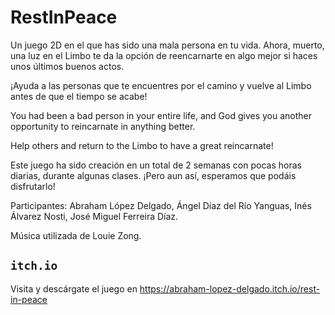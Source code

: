 # RestInPeace
Un juego 2D en el que has sido una mala persona en tu vida. Ahora, muerto, una luz en el Limbo te da la opción de reencarnarte en algo mejor si haces unos últimos buenos actos.

¡Ayuda a las personas que te encuentres por el camino y vuelve al Limbo antes de que el tiempo se acabe!

You had been a bad person in your entire life, and God gives you another opportunity to reincarnate in anything better.

Help others and return to the Limbo to have a great reincarnate!

Este juego ha sido creación en un total de 2 semanas con pocas horas diarias, durante algunas clases. ¡Pero aun así, esperamos que podáis disfrutarlo!

Participantes: Abraham López Delgado, Ángel Díaz del Río Yanguas, Inés Álvarez Nosti, José Miguel Ferreira Díaz.

Música utilizada de Louie Zong.

## `itch.io`
Visita y descárgate el juego en https://abraham-lopez-delgado.itch.io/rest-in-peace
